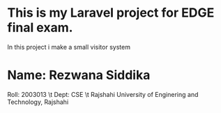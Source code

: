 # This is my Laravel project for EDGE final exam.
In this project i make a small visitor system


# Name: Rezwana Siddika
Roll: 2003013 \t Dept: CSE \t  Rajshahi University of Enginering and Technology, Rajshahi
